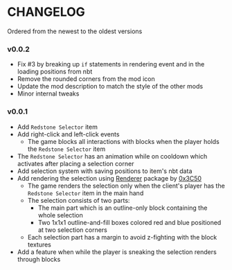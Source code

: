 # CHANGELOG
Ordered from the newest to the oldest versions

### v0.0.2
- Fix #3 by breaking up `if` statements in rendering event and in the loading positions from nbt
- Remove the rounded corners from the mod icon
- Update the mod description to match the style of the other mods
- Minor internal tweaks

### v0.0.1
- Add `Redstone Selector` item
- Add right-click and left-click events
  - The game blocks all interactions with blocks when the player holds the `Redstone Selector` item
- The `Redstone Selector` has an animation while on cooldown which activates after placing a selection corner
- Add selection system with saving positions to item's nbt data
- Add rendering the selection using [Renderer](https://github.com/0x3C50/Renderer) package by [0x3C50](https://github.com/0x3C50)
  - The game renders the selection only when the client's player has the `Redstone Selector` item in the main hand
  - The selection consists of two parts:
    - The main part which is an outline-only block containing the whole selection
    - Two 1x1x1 outline-and-fill boxes colored red and blue positioned at two selection corners
  - Each selection part has a margin to avoid z-fighting with the block textures
- Add a feature when while the player is sneaking the selection renders through blocks
